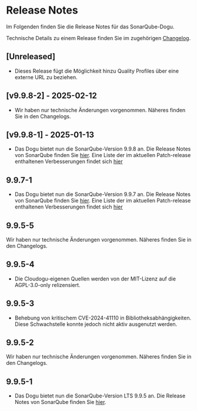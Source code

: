 # Release Notes

Im Folgenden finden Sie die Release Notes für das SonarQube-Dogu. 

Technische Details zu einem Release finden Sie im zugehörigen [Changelog](https://docs.cloudogu.com/de/docs/dogus/sonar/CHANGELOG/).

## [Unreleased]
* Dieses Release fügt die Möglichkeit hinzu Quality Profiles über eine externe URL zu beziehen.

## [v9.9.8-2] - 2025-02-12
* Wir haben nur technische Änderungen vorgenommen. Näheres finden Sie in den Changelogs.

## [v9.9.8-1] - 2025-01-13
* Das Dogu bietet nun die SonarQube-Version 9.9.8 an. Die Release Notes von SonarQube finden Sie [hier](https://docs.sonarsource.com/sonarqube/latest/setup-and-upgrade/release-upgrade-notes/#release-9.9-upgrade-notes).
Eine Liste der im aktuellen Patch-release enthaltenen Verbesserungen findet sich [hier](https://sonarsource.atlassian.net/issues/?jql=project%20%3D%2010139%20AND%20fixVersion%20%3D%2016011%20AND%20issuetype%20%21%3D%20Task)

## 9.9.7-1
* Das Dogu bietet nun die SonarQube-Version 9.9.7 an. Die Release Notes von SonarQube finden Sie [hier](https://docs.sonarsource.com/sonarqube/latest/setup-and-upgrade/release-upgrade-notes/#release-9.9-upgrade-notes).
Eine Liste der im aktuellen Patch-release enthaltenen Verbesserungen findet sich [hier](https://sonarsource.atlassian.net/issues/?jql=project%20%3D%2010139%20AND%20fixVersion%20%3D%2015864%20AND%20issuetype%20%21%3D%20Task)

## 9.9.5-5
Wir haben nur technische Änderungen vorgenommen. Näheres finden Sie in den Changelogs.

## 9.9.5-4
- Die Cloudogu-eigenen Quellen werden von der MIT-Lizenz auf die AGPL-3.0-only relizensiert.

## 9.9.5-3
* Behebung von kritischem CVE-2024-41110 in Bibliotheksabhängigkeiten. Diese Schwachstelle konnte jedoch nicht aktiv ausgenutzt werden.

## 9.9.5-2
Wir haben nur technische Änderungen vorgenommen. Näheres finden Sie in den Changelogs.

## 9.9.5-1

* Das Dogu bietet nun die SonarQube-Version LTS 9.9.5 an. Die Release Notes von SonarQube finden Sie [hier](https://docs.sonarsource.com/sonarqube/latest/setup-and-upgrade/release-upgrade-notes/#release-9.9-upgrade-notes).